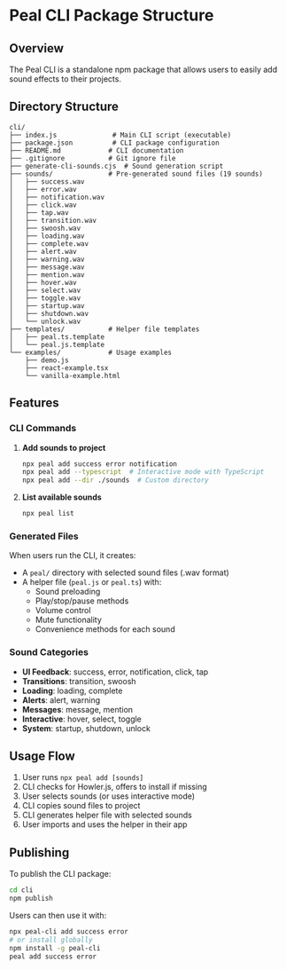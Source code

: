 # Peal CLI Package Structure

## Overview
The Peal CLI is a standalone npm package that allows users to easily add sound effects to their projects.

## Directory Structure

```
cli/
├── index.js              # Main CLI script (executable)
├── package.json          # CLI package configuration
├── README.md            # CLI documentation
├── .gitignore           # Git ignore file
├── generate-cli-sounds.cjs  # Sound generation script
├── sounds/              # Pre-generated sound files (19 sounds)
│   ├── success.wav
│   ├── error.wav
│   ├── notification.wav
│   ├── click.wav
│   ├── tap.wav
│   ├── transition.wav
│   ├── swoosh.wav
│   ├── loading.wav
│   ├── complete.wav
│   ├── alert.wav
│   ├── warning.wav
│   ├── message.wav
│   ├── mention.wav
│   ├── hover.wav
│   ├── select.wav
│   ├── toggle.wav
│   ├── startup.wav
│   ├── shutdown.wav
│   └── unlock.wav
├── templates/           # Helper file templates
│   ├── peal.ts.template
│   └── peal.js.template
└── examples/            # Usage examples
    ├── demo.js
    ├── react-example.tsx
    └── vanilla-example.html
```

## Features

### CLI Commands

1. **Add sounds to project**
   ```bash
   npx peal add success error notification
   npx peal add --typescript  # Interactive mode with TypeScript
   npx peal add --dir ./sounds  # Custom directory
   ```

2. **List available sounds**
   ```bash
   npx peal list
   ```

### Generated Files

When users run the CLI, it creates:
- A `peal/` directory with selected sound files (.wav format)
- A helper file (`peal.js` or `peal.ts`) with:
  - Sound preloading
  - Play/stop/pause methods
  - Volume control
  - Mute functionality
  - Convenience methods for each sound

### Sound Categories

- **UI Feedback**: success, error, notification, click, tap
- **Transitions**: transition, swoosh
- **Loading**: loading, complete
- **Alerts**: alert, warning
- **Messages**: message, mention
- **Interactive**: hover, select, toggle
- **System**: startup, shutdown, unlock

## Usage Flow

1. User runs `npx peal add [sounds]`
2. CLI checks for Howler.js, offers to install if missing
3. User selects sounds (or uses interactive mode)
4. CLI copies sound files to project
5. CLI generates helper file with selected sounds
6. User imports and uses the helper in their app

## Publishing

To publish the CLI package:
```bash
cd cli
npm publish
```

Users can then use it with:
```bash
npx peal-cli add success error
# or install globally
npm install -g peal-cli
peal add success error
```
